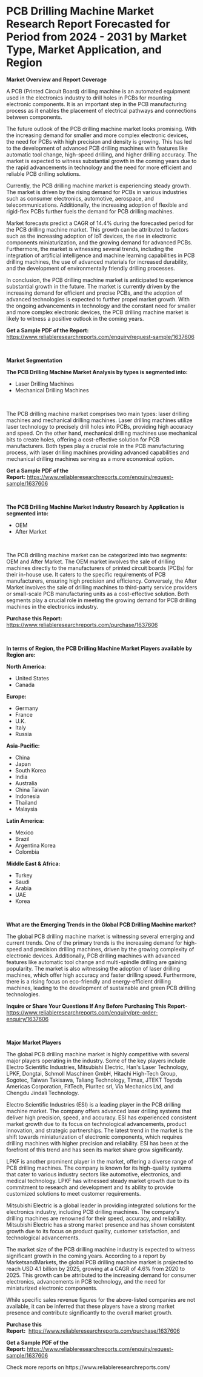 <p><h1>PCB Drilling Machine Market Research Report Forecasted for Period from 2024 -  2031 by Market Type, Market Application, and Region</h1></p><p><strong>Market Overview and Report Coverage</strong></p>
<p><p>A PCB (Printed Circuit Board) drilling machine is an automated equipment used in the electronics industry to drill holes in PCBs for mounting electronic components. It is an important step in the PCB manufacturing process as it enables the placement of electrical pathways and connections between components.</p><p>The future outlook of the PCB drilling machine market looks promising. With the increasing demand for smaller and more complex electronic devices, the need for PCBs with high precision and density is growing. This has led to the development of advanced PCB drilling machines with features like automatic tool change, high-speed drilling, and higher drilling accuracy. The market is expected to witness substantial growth in the coming years due to the rapid advancements in technology and the need for more efficient and reliable PCB drilling solutions.</p><p>Currently, the PCB drilling machine market is experiencing steady growth. The market is driven by the rising demand for PCBs in various industries such as consumer electronics, automotive, aerospace, and telecommunications. Additionally, the increasing adoption of flexible and rigid-flex PCBs further fuels the demand for PCB drilling machines.</p><p>Market forecasts predict a CAGR of 14.4% during the forecasted period for the PCB drilling machine market. This growth can be attributed to factors such as the increasing adoption of IoT devices, the rise in electronic components miniaturization, and the growing demand for advanced PCBs. Furthermore, the market is witnessing several trends, including the integration of artificial intelligence and machine learning capabilities in PCB drilling machines, the use of advanced materials for increased durability, and the development of environmentally friendly drilling processes.</p><p>In conclusion, the PCB drilling machine market is anticipated to experience substantial growth in the future. The market is currently driven by the increasing demand for efficient and precise PCBs, and the adoption of advanced technologies is expected to further propel market growth. With the ongoing advancements in technology and the constant need for smaller and more complex electronic devices, the PCB drilling machine market is likely to witness a positive outlook in the coming years.</p></p>
<p><strong>Get a Sample PDF of the Report:</strong> <a href="https://www.reliableresearchreports.com/enquiry/request-sample/1637606">https://www.reliableresearchreports.com/enquiry/request-sample/1637606</a></p>
<p>&nbsp;</p>
<p><strong>Market Segmentation</strong></p>
<p><strong>The PCB Drilling Machine Market Analysis by types is segmented into:</strong></p>
<p><ul><li>Laser Drilling Machines</li><li>Mechanical Drilling Machines</li></ul></p>
<p>&nbsp;</p>
<p><p>The PCB drilling machine market comprises two main types: laser drilling machines and mechanical drilling machines. Laser drilling machines utilize laser technology to precisely drill holes into PCBs, providing high accuracy and speed. On the other hand, mechanical drilling machines use mechanical bits to create holes, offering a cost-effective solution for PCB manufacturers. Both types play a crucial role in the PCB manufacturing process, with laser drilling machines providing advanced capabilities and mechanical drilling machines serving as a more economical option.</p></p>
<p><strong>Get a Sample PDF of the Report:</strong>&nbsp;<a href="https://www.reliableresearchreports.com/enquiry/request-sample/1637606">https://www.reliableresearchreports.com/enquiry/request-sample/1637606</a></p>
<p>&nbsp;</p>
<p><strong>The PCB Drilling Machine Market Industry Research by Application is segmented into:</strong></p>
<p><ul><li>OEM</li><li>After Market</li></ul></p>
<p>&nbsp;</p>
<p><p>The PCB drilling machine market can be categorized into two segments: OEM and After Market. The OEM market involves the sale of drilling machines directly to the manufacturers of printed circuit boards (PCBs) for their in-house use. It caters to the specific requirements of PCB manufacturers, ensuring high precision and efficiency. Conversely, the After Market involves the sale of drilling machines to third-party service providers or small-scale PCB manufacturing units as a cost-effective solution. Both segments play a crucial role in meeting the growing demand for PCB drilling machines in the electronics industry.</p></p>
<p><strong>Purchase this Report:</strong>&nbsp; <a href="https://www.reliableresearchreports.com/purchase/1637606">https://www.reliableresearchreports.com/purchase/1637606</a></p>
<p>&nbsp;</p>
<p><strong>In terms of Region, the PCB Drilling Machine Market Players available by Region are:</strong></p>
<p>
    <p> <strong> North America: </strong>
        <ul>
            <li>United States</li>
            <li>Canada</li>
        </ul>
        </p> 
    <p> <strong> Europe: </strong>
        <ul>
            <li>Germany</li>
            <li>France</li>
            <li>U.K.</li>
            <li>Italy</li>
            <li>Russia</li>
        </ul>
        </p> 
    <p> <strong> Asia-Pacific: </strong>
        <ul>
            <li>China</li>
            <li>Japan</li>
            <li>South Korea</li>
            <li>India</li>
            <li>Australia</li>
            <li>China Taiwan</li>
            <li>Indonesia</li>
            <li>Thailand</li>
            <li>Malaysia</li>
        </ul>
        </p> 
    <p> <strong> Latin America: </strong>
        <ul>
            <li>Mexico</li>
            <li>Brazil</li>
            <li>Argentina Korea</li>
            <li>Colombia</li>
        </ul>
        </p> 
    <p> <strong> Middle East & Africa: </strong>
        <ul>
            <li>Turkey</li>
            <li>Saudi</li>
            <li>Arabia</li>
            <li>UAE</li>
            <li>Korea</li>
        </ul>
    </p>
    </p>
<p>&nbsp;</p>
<p><strong>What are the Emerging Trends in the Global PCB Drilling Machine market?</strong></p>
<p><p>The global PCB drilling machine market is witnessing several emerging and current trends. One of the primary trends is the increasing demand for high-speed and precision drilling machines, driven by the growing complexity of electronic devices. Additionally, PCB drilling machines with advanced features like automatic tool change and multi-spindle drilling are gaining popularity. The market is also witnessing the adoption of laser drilling machines, which offer high accuracy and faster drilling speed. Furthermore, there is a rising focus on eco-friendly and energy-efficient drilling machines, leading to the development of sustainable and green PCB drilling technologies.</p></p>
<p><strong>Inquire or Share Your Questions If Any Before Purchasing This Report</strong>- <a href="https://www.reliableresearchreports.com/enquiry/pre-order-enquiry/1637606">https://www.reliableresearchreports.com/enquiry/pre-order-enquiry/1637606</a></p>
<p>&nbsp;</p>
<p><strong>Major Market Players</strong></p>
<p><p>The global PCB drilling machine market is highly competitive with several major players operating in the industry. Some of the key players include Electro Scientific Industries, Mitsubishi Electric, Han's Laser Technology, LPKF, Dongtai, Schmoll Maschinen GmbH, Hitachi High-Tech Group, Sogotec, Taiwan Takisawa, Taliang Technology, Timax, JTEKT Toyoda Americas Corporation, FitTech, Pluritec srl, Via Mechanics Ltd, and Chengdu Jindali Technology. </p><p>Electro Scientific Industries (ESI) is a leading player in the PCB drilling machine market. The company offers advanced laser drilling systems that deliver high precision, speed, and accuracy. ESI has experienced consistent market growth due to its focus on technological advancements, product innovation, and strategic partnerships. The latest trend in the market is the shift towards miniaturization of electronic components, which requires drilling machines with higher precision and reliability. ESI has been at the forefront of this trend and has seen its market share grow significantly.</p><p>LPKF is another prominent player in the market, offering a diverse range of PCB drilling machines. The company is known for its high-quality systems that cater to various industry sectors like automotive, electronics, and medical technology. LPKF has witnessed steady market growth due to its commitment to research and development and its ability to provide customized solutions to meet customer requirements.</p><p>Mitsubishi Electric is a global leader in providing integrated solutions for the electronics industry, including PCB drilling machines. The company's drilling machines are renowned for their speed, accuracy, and reliability. Mitsubishi Electric has a strong market presence and has shown consistent growth due to its focus on product quality, customer satisfaction, and technological advancements.</p><p>The market size of the PCB drilling machine industry is expected to witness significant growth in the coming years. According to a report by MarketsandMarkets, the global PCB drilling machine market is projected to reach USD 4.1 billion by 2025, growing at a CAGR of 4.6% from 2020 to 2025. This growth can be attributed to the increasing demand for consumer electronics, advancements in PCB technology, and the need for miniaturized electronic components.</p><p>While specific sales revenue figures for the above-listed companies are not available, it can be inferred that these players have a strong market presence and contribute significantly to the overall market growth.</p></p>
<p><strong>Purchase this Report:</strong>&nbsp;&nbsp;<a href="https://www.reliableresearchreports.com/purchase/1637606">https://www.reliableresearchreports.com/purchase/1637606</a></p>
<p></p>
<p><strong>Get a Sample PDF of the Report:</strong>&nbsp;<a href="https://www.reliableresearchreports.com/enquiry/request-sample/1637606">https://www.reliableresearchreports.com/enquiry/request-sample/1637606</a></p>
<p>Check more reports on https://www.reliableresearchreports.com/</p>